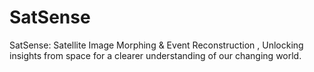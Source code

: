 # SatSense
SatSense: Satellite Image Morphing &amp; Event Reconstruction , Unlocking insights from space for a clearer understanding of our changing world.


